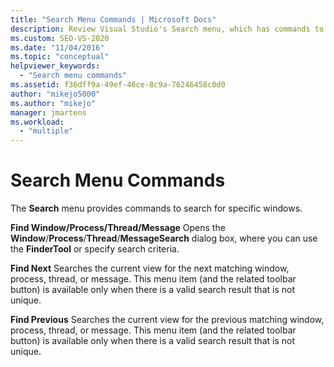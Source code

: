 ```yaml
---
title: "Search Menu Commands | Microsoft Docs"
description: Review Visual Studio's Search menu, which has commands to search for specific windows. Use Find Window/Process/Thread/Message, Find Next, and Find Previous.
ms.custom: SEO-VS-2020
ms.date: "11/04/2016"
ms.topic: "conceptual"
helpviewer_keywords:
  - "Search menu commands"
ms.assetid: f36dff9a-49ef-46ce-8c9a-76246458c0d0
author: "mikejo5000"
ms.author: "mikejo"
manager: jmartens
ms.workload:
  - "multiple"
---
```

# Search Menu Commands
The **Search** menu provides commands to search for specific windows.

 **Find Window/Process/Thread/Message**
 Opens the **Window**/**Process**/**Thread**/**MessageSearch** dialog box, where you can use the **FinderTool** or specify search criteria.

 **Find Next**
 Searches the current view for the next matching window, process, thread, or message. This menu item (and the related toolbar button) is available only when there is a valid search result that is not unique.

 **Find Previous**
 Searches the current view for the previous matching window, process, thread, or message. This menu item (and the related toolbar button) is available only when there is a valid search result that is not unique.